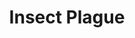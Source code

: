 ---
title: "Insect Plague"
permalink: /spells/insect-plague/
tags:
  - Spell
available_for:
  - Cleric
  - Druid
  - Sorcerer
level: "5th Level"
school: "Conjuration"
range: "300 ft"
area: "20 ft"
shape: "Sphere"
comp:
  - V
  - S
  - M
material: "a few grains of sugar, some kernels of grain, and a smear of fat."
duration: "Up to 10 minutes"
concentration: true
attack: "CON Save"
effect: "Piercing"
description: |
  Swarming, biting locusts fill a 20-foot-radius sphere centered on a point you choose within range. The sphere spreads around corners. The sphere remains for the duration, and its area is lightly obscured. The sphere's area is difficult terrain.

  When the area appears, each creature in it must make a constitution saving throw. A creature takes 4d10 piercing damage on a failed save, or half as much damage on a successful one. A creature must also make this saving throw when it enters the spell's area for the first time on a turn or ends its turn there.

  **At higher levels.** When you cast this spell using a spell slot of 6th level or higher, the damage increases by 1d10 for each slot level above 5th.
excerpt: "Swarming, biting locusts fill a 20-foot-radius sphere centered on a point you choose within range."
source: "Basic Rules"
---